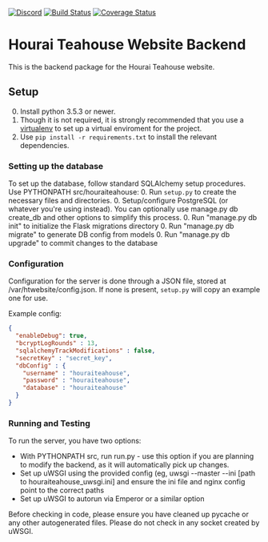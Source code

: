 [![Discord](https://discordapp.com/api/guilds/151219753434742784/widget.png)](https://discord.gg/VuZhs9V)
[![Build Status](https://travis-ci.org/HouraiTeahouse/houraiteahouse.net-backend.svg?branch=master)](https://travis-ci.org/HouraiTeahouse/houraiteahouse.net-backend)
[![Coverage Status](https://coveralls.io/repos/github/HouraiTeahouse/houraiteahouse.net-backend/badge.svg)](https://coveralls.io/github/HouraiTeahouse/houraiteahouse.net-backend)

# Hourai Teahouse Website Backend

This is the backend package for the Hourai Teahouse website.

## Setup

0. Install python 3.5.3 or newer.
0. Though it is not required, it is strongly recommended that you use a [virtualenv](https://virtualenv.pypa.io/en/stable/) to set up a virtual enviroment for the project.
0. Use ``pip install -r requirements.txt`` to install the relevant dependencies.

### Setting up the database

To set up the database, follow standard SQLAlchemy setup procedures.  Use PYTHONPATH src/houraiteahouse:
0.  Run `setup.py` to create the necessary files and directories.
0.  Setup/configure PostgreSQL (or whatever you're using instead). You can optionally use manage.py db create_db and other options to simplify this process.
0.  Run "manage.py db init" to initialize the Flask migrations directory
0.  Run "manage.py db migrate" to generate DB config from models
0.  Run "manage.py db upgrade" to commit changes to the database

### Configuration

Configuration for the server is done through a JSON file, stored at
/var/htwebsite/config.json. If none is present, `setup.py` will copy an example
one for use.

Example config:
```json
{
  "enableDebug": true,
  "bcryptLogRounds" : 13,
  "sqlalchemyTrackModifications" : false,
  "secretKey" : "secret_key",
  "dbConfig" : {
    "username" : "houraiteahouse",
    "password" : "houraiteahouse",
    "database" : "houraiteahouse"
  }
}
```

### Running and Testing

To run the server, you have two options:
* With PYTHONPATH src, run run.py - use this option if you are planning to modify the backend, as it will automatically pick up changes.
* Set up uWSGI using the provided config (eg, uwsgi --master --ini [path to houraiteahouse_uwsgi.ini] and ensure the ini file and nginx config point to the correct paths
* Set up uWSGI to autorun via Emperor or a similar option

Before checking in code, please ensure you have cleaned up pycache or any other autogenerated files.  Please do not check in any socket created by uWSGI.
